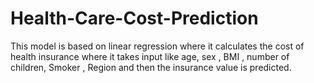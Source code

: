# Health-Care-Cost-Prediction
This model is based on linear regression where it calculates the cost of health insurance where it takes input like age, sex , BMI , number of children, Smoker , Region and then the insurance value is predicted.

